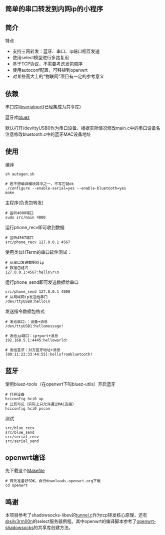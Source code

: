 ## 简单的串口转发到内网ip的小程序

## 简介

特点
- 支持三网转发：蓝牙、串口、ip端口相互发送
- 使用select模型进行多路复用
- 基于TCP协议，不需要考虑发包顺序
- 使用autoconf配置，可移植到openwrt
- 对某些高大上的“物联网”项目有一定的参考意义

## 依赖

串口库[libserialport](http://sigrok.org/gitweb/?p=libserialport.git)(已经集成为共享库)

蓝牙库[bluez](http://www.bluez.org/development/git/)

默认打开/dev/ttyUSB0作为串口设备。根据实际情况修改main.c中的串口设备名
注意修改bluetooth.c中的蓝牙MAC设备地址

## 使用

编译

	sh autogen.sh
	
	# 若不想编译模块其中之一，不写它就ok
	./configure --enable-serial=yes --enable-bluetooth=yes
	make

主程序(负责包转发)

	# 监听4000端口
	sudo src/main 4000

运行phone_recv即可收到数据

	# 监听4567端口
	src/phone_recv 127.0.0.1 4567

使用类似HTerm的串口软件测试：
	
	# 从串口发送数据给ip
	# 数据包格式
	127.0.0.1:4567:hello\r\n

运行phone_send即可发送数据给串口

	src/phone_send 127.0.0.1 4000
	# 从局域网ip发送给串口
	/dev/ttyUSB0:hello\n
	
发送指令数据包格式

	# 发给串口:：设备+消息
	/dev/ttyUSB1:hellomessage!
	
	# 发给ip端口：ip+port+消息 
	192.168.5.1:4445:helloworld!
	
	# 发给蓝牙：对方蓝牙地址+消息
	[00:11:22:33:44:55]:hellofrombluetooth!
	
## 蓝牙

使用bluez-tools（在openwrt下叫bluez-utils）开启蓝牙

	# 打开设备
	hciconfig hci0 up
	# 让其可见（实际上只允许通过MAC连接）
	hciconfig hci0 pscan
	
测试

	src/blue_recv
	src/blue_send
	src/serial_recv
	src/serial_send
	
## openwrt编译

先下载这个[Makefile]()

	# 首先准备好SDK，自行downloads.openwrt.org下载
	cd openwrt
	

## 鸣谢

本项目参考了shadowsocks-libev的[tunnel.c](https://github.com/shadowsocks/shadowsocks-libev/blob/master/src/tunnel.c)作为tcp转发核心原理，还有[@silv3rm00n](https://gist.github.com/silv3rm00n/5604330)的select服务器例程。其中openwrt的编译脚本参考了[openwrt-shadowsocks](https://github.com/shadowsocks/openwrt-shadowsocks/blob/master/Makefile)的共享库创建方法。
